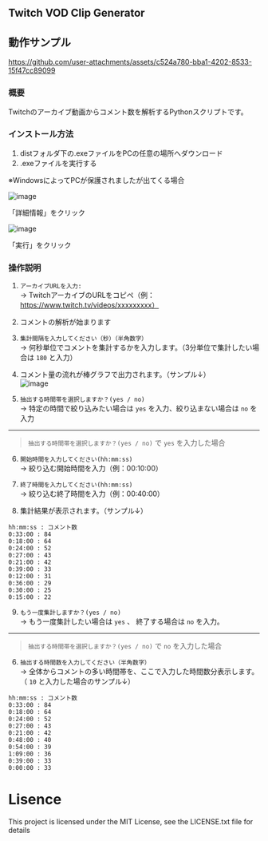 ## Twitch VOD Clip Generator

## 動作サンプル

https://github.com/user-attachments/assets/c524a780-bba1-4202-8533-15f47cc89099



### 概要
Twitchのアーカイブ動画からコメント数を解析するPythonスクリプトです。

### インストール方法
1. distフォルダ下の.exeファイルをPCの任意の場所へダウンロード
2. .exeファイルを実行する

※WindowsによってPCが保護されましたが出てくる場合

![image](https://github.com/user-attachments/assets/90fcae84-2c98-420f-9a0d-3bda72d82542)

「詳細情報」をクリック

![image](https://github.com/user-attachments/assets/9740fe7e-7a60-46de-b042-894b72bcbb37)

「実行」をクリック

### 操作説明
1. ```アーカイブURLを入力:```  
→ TwitchアーカイブのURLをコピペ（例：https://www.twitch.tv/videos/xxxxxxxxx）
2. コメントの解析が始まります
3. ```集計間隔を入力してください（秒）（半角数字）```  
→ 何秒単位でコメントを集計するかを入力します。（3分単位で集計したい場合は `180` と入力）
4. コメント量の流れが棒グラフで出力されます。（サンプル↓）  
![image](https://github.com/user-attachments/assets/1b12ad3e-e9f2-48fe-bda6-72905a9b458b)

5. ```抽出する時間帯を選択しますか？(yes / no)```  
→ 特定の時間で絞り込みたい場合は `yes` を入力、絞り込まない場合は `no` を入力

---

> ```抽出する時間帯を選択しますか？(yes / no)``` で `yes` を入力した場合
6. ```開始時間を入力してください(hh:mm:ss)```  
→ 絞り込む開始時間を入力（例：00:10:00）

7. ```終了時間を入力してください(hh:mm:ss)```  
→ 絞り込む終了時間を入力（例：00:40:00）

8. 集計結果が表示されます。（サンプル↓）

```
hh:mm:ss : コメント数
0:33:00 : 84
0:18:00 : 64
0:24:00 : 52
0:27:00 : 43
0:21:00 : 42
0:39:00 : 33
0:12:00 : 31
0:36:00 : 29
0:30:00 : 25
0:15:00 : 22
```

9. ```もう一度集計しますか？(yes / no)```  
→ もう一度集計したい場合は `yes` 、 終了する場合は `no` を入力。

---

> ```抽出する時間帯を選択しますか？(yes / no)``` で `no` を入力した場合
6. ```抽出する時間数を入力してください（半角数字）```  
→ 全体からコメントの多い時間帯を、ここで入力した時間数分表示します。（ `10` と入力した場合のサンプル↓）

```
hh:mm:ss : コメント数
0:33:00 : 84
0:18:00 : 64
0:24:00 : 52
0:27:00 : 43
0:21:00 : 42
0:48:00 : 40
0:54:00 : 39
1:09:00 : 36
0:39:00 : 33
0:00:00 : 33
```

# Lisence

This project is licensed under the MIT License, see the LICENSE.txt file for details
